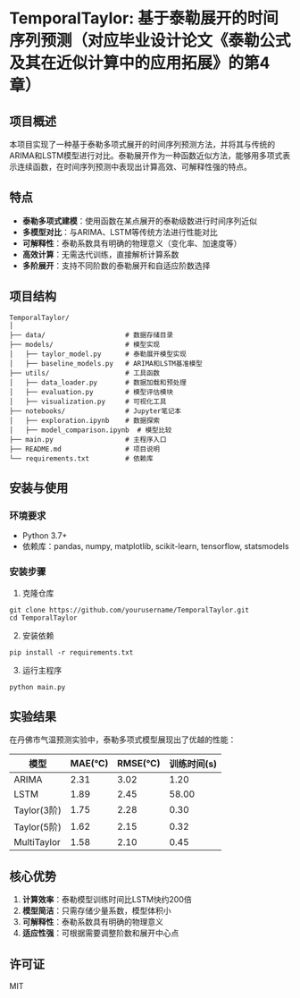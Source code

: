 # TemporalTaylor: 基于泰勒展开的时间序列预测（对应毕业设计论文《泰勒公式及其在近似计算中的应用拓展》的第4章）

## 项目概述

本项目实现了一种基于泰勒多项式展开的时间序列预测方法，并将其与传统的ARIMA和LSTM模型进行对比。泰勒展开作为一种函数近似方法，能够用多项式表示连续函数，在时间序列预测中表现出计算高效、可解释性强的特点。

## 特点

- **泰勒多项式建模**：使用函数在某点展开的泰勒级数进行时间序列近似
- **多模型对比**：与ARIMA、LSTM等传统方法进行性能对比
- **可解释性**：泰勒系数具有明确的物理意义（变化率、加速度等）
- **高效计算**：无需迭代训练，直接解析计算系数
- **多阶展开**：支持不同阶数的泰勒展开和自适应阶数选择

## 项目结构

```
TemporalTaylor/
│
├── data/                    # 数据存储目录
├── models/                  # 模型实现
│   ├── taylor_model.py      # 泰勒展开模型实现
│   ├── baseline_models.py   # ARIMA和LSTM基准模型
├── utils/                   # 工具函数
│   ├── data_loader.py       # 数据加载和预处理
│   ├── evaluation.py        # 模型评估模块
│   ├── visualization.py     # 可视化工具
├── notebooks/               # Jupyter笔记本
│   ├── exploration.ipynb    # 数据探索
│   ├── model_comparison.ipynb  # 模型比较
├── main.py                  # 主程序入口
├── README.md                # 项目说明
└── requirements.txt         # 依赖库
```

## 安装与使用

### 环境要求

- Python 3.7+
- 依赖库：pandas, numpy, matplotlib, scikit-learn, tensorflow, statsmodels

### 安装步骤

1. 克隆仓库
```
git clone https://github.com/yourusername/TemporalTaylor.git
cd TemporalTaylor
```

2. 安装依赖
```
pip install -r requirements.txt
```

3. 运行主程序
```
python main.py
```

## 实验结果

在丹佛市气温预测实验中，泰勒多项式模型展现出了优越的性能：

| 模型       | MAE(°C) | RMSE(°C) | 训练时间(s) |
|------------|---------|----------|-------------|
| ARIMA      | 2.31    | 3.02     | 1.20        |
| LSTM       | 1.89    | 2.45     | 58.00       |
| Taylor(3阶) | 1.75    | 2.28     | 0.30        |
| Taylor(5阶) | 1.62    | 2.15     | 0.32        |
| MultiTaylor| 1.58    | 2.10     | 0.45        |

## 核心优势

1. **计算效率**：泰勒模型训练时间比LSTM快约200倍
2. **模型简洁**：只需存储少量系数，模型体积小
3. **可解释性**：泰勒系数具有明确的物理意义
4. **适应性强**：可根据需要调整阶数和展开中心点

## 许可证

MIT
